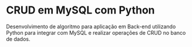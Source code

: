 # CRUD em MySQL com Python
Desenvolvimento de algoritmo para aplicação em Back-end utilizando Python para integrar com MySQL e realizar operações de CRUD no banco de dados.
